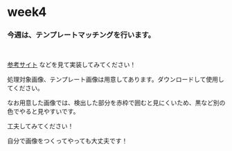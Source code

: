 # week4

### 今週は、テンプレートマッチングを行います。

&emsp; 

[参考サイト](https://shikaku-mafia.com/opencv-template-match/?msclkid=2a34c01ed01d11ec8d8a9e85e7b4c52d) などを見て実装してみてください！

処理対象画像、テンプレート画像は用意してあります。ダウンロードして使用してください。

なお用意した画像では、検出した部分を赤枠で囲むと見にくいため、黒など別の色でやると見やすいです。

工夫してみてください！

自分で画像をつくってやっても大丈夫です！
